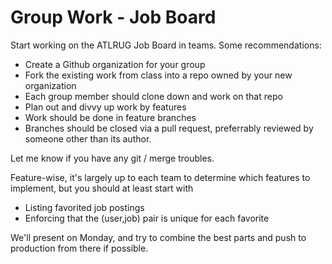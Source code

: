 # Group Work - Job Board

Start working on the ATLRUG Job Board in teams. Some recommendations:

* Create a Github organization for your group
* Fork the existing work from class into a repo owned by your new organization
* Each group member should clone down and work on that repo
* Plan out and divvy up work by features
* Work should be done in feature branches
* Branches should be closed via a pull request, preferrably reviewed
  by someone other than its author.

Let me know if you have any git / merge troubles.

Feature-wise, it's largely up to each team to determine which features to
implement, but you should at least start with

* Listing favorited job postings
* Enforcing that the (user,job) pair is unique for each favorite

We'll present on Monday, and try to combine the best parts and push to production from there if possible.
